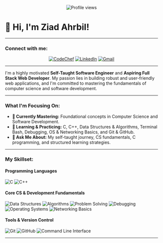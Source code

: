 <p align="center">
  <img src="https://komarev.com/ghpvc/?username=ziadev25&label=Profile%20views&color=0e75b6&style=flat" alt="Profile views">
</p>

# 👋 Hi, I'm Ziad Ahrbil!

---

### Connect with me:
<p align="center">
  <a href="https://www.codechef.com/users/ziadev25" target="_blank"><img src="https://img.shields.io/badge/CodeChef-5B3C2C?style=for-the-badge&logo=codechef&logoColor=white" alt="CodeChef"></a>
  <a href="https://www.linkedin.com/in/ziadev25" target="_blank"><img src="https://img.shields.io/badge/LinkedIn-0077B5?style=for-the-badge&logo=linkedin&logoColor=white" alt="LinkedIn"></a>
  <a href="mailto:ziadahrbil.se.dev@gmail.com" target="_blank"><img src="https://img.shields.io/badge/Gmail-D14836?style=for-the-badge&logo=gmail&logoColor=white" alt="Gmail"></a>
</p>

---

I'm a highly motivated **Self-Taught Software Engineer** and **Aspiring Full Stack Web Developer**. My passion lies in building robust and user-friendly web applications, and I'm committed to mastering the fundamentals of computer science and software development.

---

### What I'm Focusing On:

* **💼 Currently Mastering:** Foundational concepts in Computer Science and Software Development.
* **🌱 Learning & Practicing:** C, C++, Data Structures & Algorithms, Terminal Bash, Debugging, OS & Networking Basics, and Git & GitHub.
* **💬 Ask Me About:** My self-taught journey, CS fundamentals, C programming, and structured learning strategies.

---

### My Skillset:

#### Programming Languages
<p align="left">
  <img src="https://skillicons.dev/icons?i=c" alt="C">
  <img src="https://skillicons.dev/icons?i=cpp" alt="C++">
</p>

#### Core CS & Development Fundamentals
<p align="left">
  <img src="https://img.shields.io/badge/Data%20Structures-8A2BE2?style=for-the-badge&logoColor=white" alt="Data Structures">
  <img src="https://img.shields.io/badge/Algorithms-8A2BE2?style=for-the-badge&logoColor=white" alt="Algorithms">
  <img src="https://img.shields.io/badge/Problem%20Solving-8A2BE2?style=for-the-badge&logoColor=white" alt="Problem Solving">
  <img src="https://img.shields.io/badge/Debugging-8A2BE2?style=for-the-badge&logoColor=white" alt="Debugging">
  <img src="https://img.shields.io/badge/Operating%20Systems-8A2BE2?style=for-the-badge&logoColor=white" alt="Operating Systems">
  <img src="https://img.shields.io/badge/Networking%20Basics-8A2BE2?style=for-the-badge&logoColor=white" alt="Networking Basics">
</p>

#### Tools & Version Control
<p align="left">
  <img src="https://skillicons.dev/icons?i=git" alt="Git">
  <img src="https://skillicons.dev/icons?i=github" alt="GitHub">
  <img src="https://img.shields.io/badge/Command%20Line-000000?style=for-the-badge&logoColor=white" alt="Command Line Interface">
</p>

---
